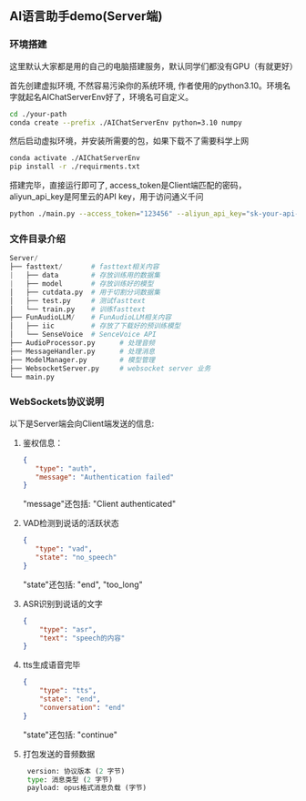 ## AI语言助手demo(Server端)

### 环境搭建

这里默认大家都是用的自己的电脑搭建服务，默认同学们都没有GPU（有就更好）

首先创建虚拟环境, 不然容易污染你的系统环境, 作者使用的python3.10。环境名字就起名AIChatServerEnv好了，环境名可自定义。

``` sh
cd ./your-path
conda create --prefix ./AIChatServerEnv python=3.10 numpy
```

然后启动虚拟环境，并安装所需要的包，如果下载不了需要科学上网

``` sh
conda activate ./AIChatServerEnv
pip install -r ./requirments.txt
```

搭建完毕，直接运行即可了, access_token是Client端匹配的密码，aliyun_api_key是阿里云的API key，用于访问通义千问

``` sh
python ./main.py --access_token="123456" --aliyun_api_key="sk-your-api-key"
```

### 文件目录介绍

```python
Server/
├── fasttext/       # fasttext相关内容
|   ├── data        # 存放训练用的数据集
|   ├── model       # 存放训练好的模型
│   ├── cutdata.py  # 用于切割分词数据集
│   ├── test.py     # 测试fasttext
│   └── train.py    # 训练fasttext
├── FunAudioLLM/    # FunAudioLLM相关内容
│   ├── iic         # 存放了下载好的预训练模型
│   └── SenseVoice  # SenceVoice API
├── AudioProcessor.py      # 处理音频
├── MessageHandler.py      # 处理消息
├── ModelManager.py        # 模型管理
├── WebsocketServer.py     # websocket server 业务
└── main.py
```

### WebSockets协议说明

以下是Server端会向Client端发送的信息:

1. 鉴权信息：

   ```json
   {
      "type": "auth",
      "message": "Authentication failed" 
   }
   ```
   "message"还包括: "Client authenticated"

2. VAD检测到说话的活跃状态

   ```json
   {
      "type": "vad",
      "state": "no_speech" 
   }
   ```
   "state"还包括: "end", "too_long"

3. ASR识别到说话的文字

   ```json
   {
       "type": "asr",
       "text": "speech的内容"
   }
   ```

4. tts生成语音完毕

   ```json
   {
       "type": "tts",
       "state": "end",
       "conversation": "end"
   }
   ```
   "state"还包括: "continue"

5. 打包发送的音频数据

   ```python
    version: 协议版本 (2 字节)
    type: 消息类型 (2 字节)
    payload: opus格式消息负载 (字节)
   ```